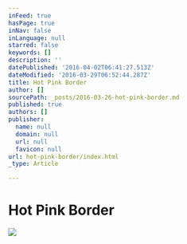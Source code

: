 ```yaml
---
inFeed: true
hasPage: true
inNav: false
inLanguage: null
starred: false
keywords: []
description: ''
datePublished: '2016-04-02T06:41:27.513Z'
dateModified: '2016-03-29T06:52:44.287Z'
title: Hot Pink Border
author: []
sourcePath: _posts/2016-03-26-hot-pink-border.md
published: true
authors: []
publisher:
  name: null
  domain: null
  url: null
  favicon: null
url: hot-pink-border/index.html
_type: Article

---
```

# Hot Pink Border
![](https://s3-us-west-2.amazonaws.com/the-grid-img/p/a9d089b92dc4ce04e46a04f429cef7f5b8373640.jpg)